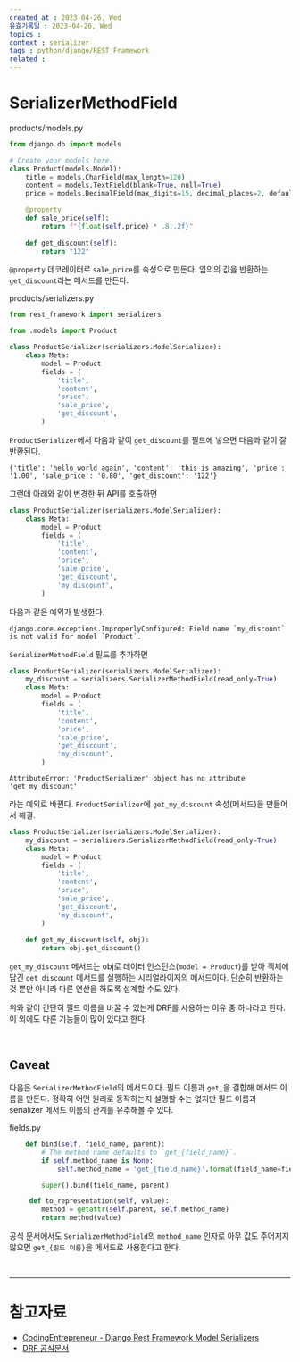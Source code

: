 ```yaml
---
created_at : 2023-04-26, Wed
유효기록일 : 2023-04-26, Wed
topics : 
context : serializer
tags : python/django/REST_Framework
related : 
---
```

# SerializerMethodField

products/models.py
```python
from django.db import models

# Create your models here.
class Product(models.Model):
    title = models.CharField(max_length=120)
    content = models.TextField(blank=True, null=True)
    price = models.DecimalField(max_digits=15, decimal_places=2, default=99.99)

    @property
    def sale_price(self):
        return f"{float(self.price) * .8:.2f}"
    
    def get_discount(self):
        return "122"
```
`@property` 데코레이터로 `sale_price`를 속성으로 만든다. 임의의 값을 반환하는 `get_discount`라는 메서드를 만든다. 

products/serializers.py
```python
from rest_framework import serializers

from .models import Product

class ProductSerializer(serializers.ModelSerializer):
    class Meta:
        model = Product
        fields = (
            'title',
            'content',
            'price',
            'sale_price',
            'get_discount',
        )

```
`ProductSerializer`에서 다음과 같이 `get_discount`를 필드에 넣으면 다음과 같이 잘 반환된다.
```
{'title': 'hello world again', 'content': 'this is amazing', 'price': '1.00', 'sale_price': '0.80', 'get_discount': '122'}
```
그런데 아래와 같이 변경한 뒤 API를 호출하면
```python
class ProductSerializer(serializers.ModelSerializer):
    class Meta:
        model = Product
        fields = (
            'title',
            'content',
            'price',
            'sale_price',
            'get_discount',
            'my_discount',
        )
```
다음과 같은 예외가 발생한다.
```
django.core.exceptions.ImproperlyConfigured: Field name `my_discount` is not valid for model `Product`.
```

`SerializerMethodField` 필드를 추가하면
```python
class ProductSerializer(serializers.ModelSerializer):
    my_discount = serializers.SerializerMethodField(read_only=True)
    class Meta:
        model = Product
        fields = (
            'title',
            'content',
            'price',
            'sale_price',
            'get_discount',
            'my_discount',
        )
```
```
AttributeError: 'ProductSerializer' object has no attribute 'get_my_discount'
```
라는 예외로 바뀐다. `ProductSerializer`에 `get_my_discount` 속성(메서드)을 만들어서 해결.

```python
class ProductSerializer(serializers.ModelSerializer):
    my_discount = serializers.SerializerMethodField(read_only=True)
    class Meta:
        model = Product
        fields = (
            'title',
            'content',
            'price',
            'sale_price',
            'get_discount',
            'my_discount',
        )
    
    def get_my_discount(self, obj):
        return obj.get_discount()
```
`get_my_discount` 메서드는 obj로 데이터 인스턴스(`model = Product`)를 받아 객체에 담긴 `get_discount` 메서드를 실행하는 시리얼라이저의 메서드이다. 단순히 반환하는 것 뿐만 아니라 다른 연산을 하도록 설계할 수도 있다.

위와 같이 간단히 필드 이름을 바꿀 수 있는게 DRF를 사용하는 이유 중 하나라고 한다. 이 외에도 다른 기능들이 많이 있다고 한다.

<br>

## Caveat
다음은 `SerializerMethodField`의 메서드이다. 필드 이름과 `get_`을 결합해 메서드 이름을 만든다. 정확히 어떤 원리로 동작하는지 설명할 수는 없지만 필드 이름과 serializer 메서드 이름의 관계를 유추해볼 수 있다.

fields.py
```python
	def bind(self, field_name, parent):
        # The method name defaults to `get_{field_name}`.
        if self.method_name is None:
            self.method_name = 'get_{field_name}'.format(field_name=field_name)

        super().bind(field_name, parent)

	 def to_representation(self, value):
        method = getattr(self.parent, self.method_name)
        return method(value)
```

공식 문서에서도 `SerializerMethodField`의 `method_name` 인자로 아무 값도 주어지지 않으면 `get_{필드 이름}`을 메서드로 사용한다고 한다.

<br>

---
# 참고자료
- [CodingEntrepreneur - Django Rest Framework Model Serializers](https://youtu.be/c708Nf0cHrs)
- [DRF 공식문서](https://www.django-rest-framework.org/api-guide/fields/#serializermethodfield)

[^1]: